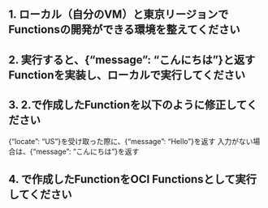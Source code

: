 ## 1. ローカル（自分のVM）と東京リージョンでFunctionsの開発ができる環境を整えてください


## 2. 実行すると、{“message”: “こんにちは”}と返すFunctionを実装し、ローカルで実行してください

## 3. 2.で作成したFunctionを以下のように修正してください
{“locate”: “US”}を受け取った際に、{“message”: “Hello”}を返す
入力がない場合は、{“message”: “こんにちは”}を返す

## 4. で作成したFunctionをOCI Functionsとして実行してください
